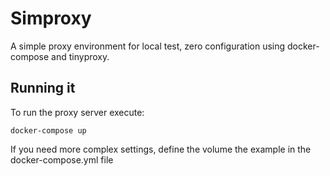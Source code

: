 # Simproxy
A simple proxy environment for local test, zero configuration using docker-compose and tinyproxy.

## Running it
To run the proxy server execute:
```
docker-compose up
```

If you need more complex settings, define the volume the example in the docker-compose.yml file